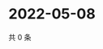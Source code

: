# 2022-05-08

共 0 条

<!-- BEGIN WEIBO -->
<!-- 最后更新时间 Sun May 08 2022 07:00:46 GMT+0800 (China Standard Time) -->

<!-- END WEIBO -->
